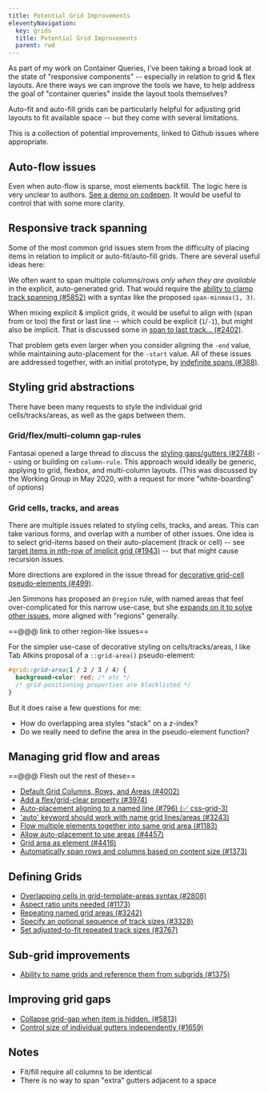 ```yaml
---
title: Potential Grid Improvements
eleventyNavigation:
  key: grids
  title: Potential Grid Improvements
  parent: rwd
---
```


As part of my work on Container Queries,
I've been taking a broad look
at the state of "responsive components" --
especially in relation to grid & flex layouts.
Are there ways we can improve the tools we have,
to help address the goal of "container queries"
inside the layout tools themselves?

Auto-fit and auto-fill grids
can be particularly helpful for
adjusting grid layouts to fit available space --
but they come with several limitations.

This is a collection of potential improvements,
linked to Github issues where appropriate.

## Auto-flow issues

Even when auto-flow is sparse,
most elements backfill.
The logic here is very unclear to authors.
[See a demo on codepen](https://codepen.io/miriamsuzanne/pen/QWdPvQV).
It would be useful to control that
with some more clarity.

## Responsive track spanning

Some of the most common grid issues
stem from the difficulty of placing items
in relation to implicit or auto-fit/auto-fill grids.
There are several useful ideas here:

We often want to span
multiple columns/rows
_only when they are available_
in the explicit, auto-generated grid.
That would require the
[ability to clamp track spanning (#5852)](https://github.com/w3c/csswg-drafts/issues/5852)
with a syntax like the proposed
`span-minmax(1, 3)`.

When mixing explicit & implicit grids,
it would be useful to align with
(span from or too)
the first or last line --
which could be explicit (`1`/`-1`),
but might also be implicit.
That is discussed some in
[span to last track... (#2402)](https://github.com/w3c/csswg-drafts/issues/2402).

That problem gets even larger
when you consider aligning the `-end` value,
while maintaining auto-placement for the `-start` value.
All of these issues are addressed together,
with an initial prototype,
by
[indefinite spans (#388)](https://github.com/w3c/csswg-drafts/issues/388).

## Styling grid abstractions

There have been many requests to style
the individual grid cells/tracks/areas,
as well as the gaps between them.

### Grid/flex/multi-column gap-rules

Fantasai opened a large thread
to discuss the
[styling gaps/gutters (#2748)](https://github.com/w3c/csswg-drafts/issues/2748) --
using or building on `column-rule`.
This approach would ideally be generic,
applying to grid, flexbox, and multi-column layouts.
(This was discussed by the Working Group in May 2020,
with a request for more "white-boarding" of options)

### Grid cells, tracks, and areas

There are multiple issues
related to styling cells, tracks, and areas.
This can take various forms,
and overlap with a number of other issues.
One idea is to select grid-items
based on their auto-placement (track or cell) --
see [target items in nth-row of implicit grid (#1943)](https://github.com/w3c/csswg-drafts/issues/1943) --
but that might cause recursion issues.

More directions
are explored in the issue thread for
[decorative grid-cell pseudo-elements (#499)](https://github.com/w3c/csswg-drafts/issues/499).

Jen Simmons has
proposed an `@region` rule,
with named areas that feel over-complicated
for this narrow use-case,
but she [expands on it to solve other issues](https://speakerdeck.com/jensimmons/proposal-to-csswg-sept-2016?slide=47),
more aligned with "regions" generally.

==@@@ link to other region-like issues==

For the simpler use-case of decorative styling
on cells/tracks/areas,
I like Tab Atkins proposal
of a `::grid-area()` pseudo-element:

```css
#grid::grid-area(1 / 2 / 3 / 4) {
  background-color: red; /* etc */
  /* grid-positioning properties are blacklisted */
}
```

But it does raise a few questions for me:
- How do overlapping area styles "stack" on a z-index?
- Do we really need to define the area in the pseudo-element function?

## Managing grid flow and areas

==@@@ Flesh out the rest of these==

- [Default Grid Columns, Rows, and Areas (#4002)](https://github.com/w3c/csswg-drafts/issues/4002)
- [Add a flex/grid-clear property (#3974)](https://github.com/w3c/csswg-drafts/issues/3974)
- [Auto-placement aligning to a named line (#796) (✅ css-grid-3)](https://github.com/w3c/csswg-drafts/issues/796)
- ['auto' keyword should work with name grid lines/areas (#3243)](https://github.com/w3c/csswg-drafts/issues/3243)
- [Flow multiple elements together into same grid area (#1183)](https://github.com/w3c/csswg-drafts/issues/1183)
- [Allow auto-placement to use areas (#4457)](https://github.com/w3c/csswg-drafts/issues/4457)
- [Grid area as element (#4416)](https://github.com/w3c/csswg-drafts/issues/4416)
- [Automatically span rows and columns based on content size (#1373)](https://github.com/w3c/csswg-drafts/issues/1373)

## Defining Grids

- [Overlapping cells in grid-template-areas syntax (#2808)](https://github.com/w3c/csswg-drafts/issues/2808)
- [Aspect ratio units needed (#1173)](https://github.com/w3c/csswg-drafts/issues/1173)
- [Repeating named grid areas (#3242)](https://github.com/w3c/csswg-drafts/issues/3242)
- [Specify an optional sequence of track sizes (#3328)](https://github.com/w3c/csswg-drafts/issues/3328)
- [Set adjusted-to-fit repeated track sizes (#3767)](https://github.com/w3c/csswg-drafts/issues/3767)

## Sub-grid improvements

- [Ability to name grids and reference them from subgrids (#1375)](https://github.com/w3c/csswg-drafts/issues/1375)

## Improving grid gaps

- [Collapse grid-gap when item is hidden. (#5813)](https://github.com/w3c/csswg-drafts/issues/5813)
- [Control size of individual gutters independently (#1659)](https://github.com/w3c/csswg-drafts/issues/1659)

## Notes

- Fit/fill require all columns to be identical
- There is no way to span "extra" gutters adjacent to a space
